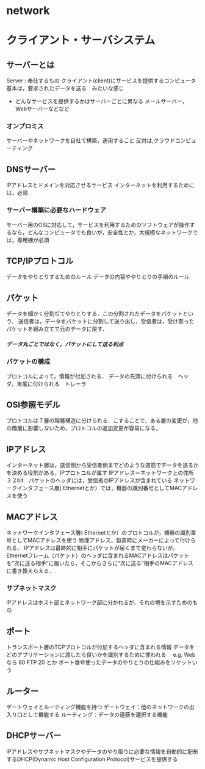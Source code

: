 # network 

# クライアント・サーバシステム
## サーバーとは
Server : 奉仕するもの
クライアント(client)にサービスを提供するコンピュータ
基本は，要求されたデータを送る　みたいな感じ

 - どんなサービスを提供するかはサーバーごとに異なる
メールサーバー，Webサーバーなどなど

### オンプロミス
サーバーやネットワークを自社で構築，運用すること
反対は,クラウドコンピューティング

## DNSサーバー
IPアドレスとドメインを対応させるサービス
インターネットを利用するためには，必須

###  サーバー構築に必要なハードウェア
サーバー用のOSに対応して，サービスを利用するためのソフトウェアが操作するなら，どんなコンピュータでも良いが，安全性とか，大規模なネットワークでは，専用機が必須　

## TCP/IPプロトコル
データをやりとりするためのルール
データの内容ややりとりの手順のルール

## パケット
データを細かく分割ぢてやりとりする．この分割されたデータをパケットという．
送信者は，データをパケットに分割して送り出し，受信者は，受け取ったパケットを組み立てて元のデータに戻す．

##### データ丸ごとではなく，パケットにして送る利点
### パケットの構成
プロトコルによって，情報が付加される．
データの先頭に付けられる　ヘッダ，末尾に付けられる　トレーラ

## OSI参照モデル

プロトコルは７層の階層構造に分けられる．こすることで，ある層の変更が，他の階層に影響しないため，プロトコルの追加変更が容易になる，

## IPアドレス
インターネット層は，送信側から受信者側までどのような道筋でデータを送るかを決める役割がある，IPプロトコルが属す
IPアドレス＝ネットワーク上の住所 ３２bit　パケットのヘッダには，受信者のIPアドレスが含まれている
ネットワークインタフェース層( Ethernetとか）では，機器の識別番号としてMACアドレスを使う

## MACアドレス
ネットワークインタフェース層( Ethernetとか）のプロトコルが，機器の識別番号としてMACアドレスを使う
物理アドレス，製造時にメーカーによって付けられる．
IPアドレスは最終的に相手にパケットが届くまで変わらないが，Ethernetフレーム（パケット）のヘッダに含まれるMACアドレスはパケットを”次に送る相手”に届いたら，そこからさらに”次に送る”相手のMACアドレスに書き換えらえる．

### サブネットマスク
IPアドレスはホスト部とネットワーク部に分かれるが，それの境を示すためのもの

## ポート
トランスポート層のTCPプロトコルが付加するヘッダに含まれる情報
データをどのアプリケーションに渡したら良いかを識別するために使われる
　e.g. Webなら 80  FTP 20 とか
ポート番号使ったデータのやりとりの仕組みをソケットいう

## ルーター
ゲートウェイとルーティング機能を持つ
ゲートウェイ：他のネットワークの出入り口として機能する
ルーティング：データの道筋を選択する機能

## DHCPサーバー
IPアドレスやサブネットマスクやデータのやり取りに必要な情報を自動的に配布するDHCP(Dynamic Host Configuration Protocol)サービスを提供する　